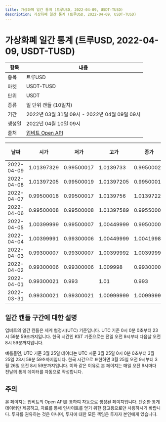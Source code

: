 ```yaml
---
title: 가상화폐 일간 통계 (트루USD, 2022-04-09, USDT-TUSD)
description: 가상화폐 일간 통계 (트루USD, 2022-04-09, USDT-TUSD)
---
```



가상화폐 일간 통계 (트루USD, 2022-04-09, USDT-TUSD)
===

|항목|내용|
|--|--|
|종목|트루USD|
|마켓|USDT-TUSD|
|단위|USDT|
|종류|일 단위 캔들 (10일치)|
|기간|2022년 03월 31일 09시 - 2022년 04월 09일 09시|
|생성일|2022년 04월 10일 09시|
|출처|[업비트 Open API](https://docs.upbit.com)|


|날짜|시가|저가|고가|종가|비고|
|--|--|--|--|--|--|
|2022-04-09|1.01397329|0.99500017|1.0139733|0.99500022|    |
|2022-04-08|1.01397205|0.99500019|1.01397205|0.99500019|    |
|2022-04-07|0.99500018|0.99500017|1.0139756|1.01397227|    |
|2022-04-06|0.99500008|0.99500008|1.01397589|0.99550001|    |
|2022-04-05|1.00399999|0.99500007|1.00449999|0.99500007|    |
|2022-04-04|1.00399991|0.99300006|1.00449999|1.00419987|    |
|2022-04-03|0.99300007|0.99300007|1.00399992|1.00399992|    |
|2022-04-02|0.99300006|0.99300006|1.009998|0.99300006|    |
|2022-04-01|0.99300021|0.993|1.01|0.993|    |
|2022-03-31|0.99300021|0.99300021|1.00999999|1.00999999|    |


일간 캔들 구간에 대한 설명
---


업비트의 일간 캔들은 세계 협정시(UTC) 기준입니다. 
UTC 기준 0시 0분 0초부터 23시 59분 59초까지입니다. 
한국 시간인 KST 기준으로는 전일 오전 9시부터 다음날 오전 8시 59분까지입니다. 


예를들면, UTC 기준 3월 25일 데이터는 UTC 시준 3월 25일 0시 0분 0초부터 3월 25일 23시 59분 59초까지입니다. 
한국 시간으로 표현하면 3월 25일 오전 9시부터 3월 26일 오전 8시 59분까지입니다. 
이와 같은 이유로 본 페이지는 매일 오전 9시마다 전날의 통계 데이터를 자동으로 작성합니다. 


주의
---


본 페이지는 업비트의 Open API를 통하여 자동으로 생성된 페이지입니다. 
단순한 통계 데이터만 제공하고, 자료를 통해 인사이트를 얻기 위한 참고용으로만 사용하시기 바랍니다. 
투자를 권유하는 것은 아니며, 투자에 대한 모든 책임은 투자자 본인에게 있습니다. 
